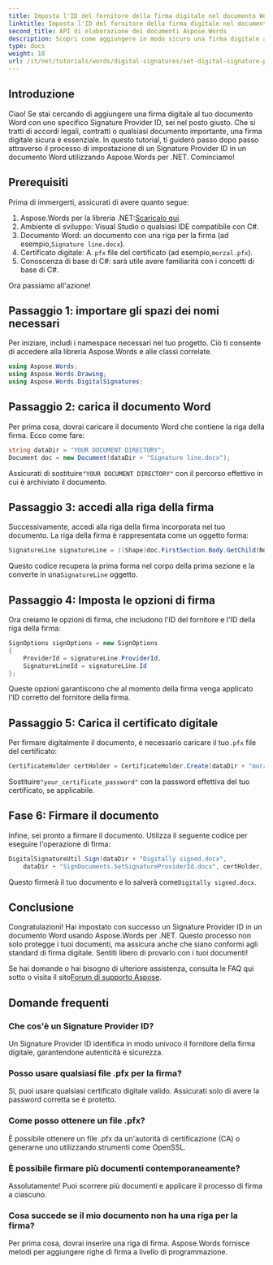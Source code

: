 ```yaml
---
title: Imposta l'ID del fornitore della firma digitale nel documento Word
linktitle: Imposta l'ID del fornitore della firma digitale nel documento Word
second_title: API di elaborazione dei documenti Aspose.Words
description: Scopri come aggiungere in modo sicuro una firma digitale ai tuoi documenti Word con un ID provider di firme specifico utilizzando Aspose.Words per .NET.
type: docs
weight: 10
url: /it/net/tutorials/words/digital-signatures/set-digital-signature-provider-id/
---
```

## Introduzione

Ciao! Se stai cercando di aggiungere una firma digitale al tuo documento Word con uno specifico Signature Provider ID, sei nel posto giusto. Che si tratti di accordi legali, contratti o qualsiasi documento importante, una firma digitale sicura è essenziale. In questo tutorial, ti guiderò passo dopo passo attraverso il processo di impostazione di un Signature Provider ID in un documento Word utilizzando Aspose.Words per .NET. Cominciamo!

## Prerequisiti

Prima di immergerti, assicurati di avere quanto segue:

1. Aspose.Words per la libreria .NET:[Scaricalo qui](https://releases.aspose.com/words/net/).
2. Ambiente di sviluppo: Visual Studio o qualsiasi IDE compatibile con C#.
3.  Documento Word: un documento con una riga per la firma (ad esempio,`Signature line.docx`).
4.  Certificato digitale: A`.pfx` file del certificato (ad esempio,`morzal.pfx`).
5. Conoscenza di base di C#: sarà utile avere familiarità con i concetti di base di C#.

Ora passiamo all'azione!

## Passaggio 1: importare gli spazi dei nomi necessari

Per iniziare, includi i namespace necessari nel tuo progetto. Ciò ti consente di accedere alla libreria Aspose.Words e alle classi correlate.

```csharp
using Aspose.Words;
using Aspose.Words.Drawing;
using Aspose.Words.DigitalSignatures;
```

## Passaggio 2: carica il documento Word

Per prima cosa, dovrai caricare il documento Word che contiene la riga della firma. Ecco come fare:

```csharp
string dataDir = "YOUR DOCUMENT DIRECTORY";
Document doc = new Document(dataDir + "Signature line.docx");
```

 Assicurati di sostituire`"YOUR DOCUMENT DIRECTORY"` con il percorso effettivo in cui è archiviato il documento.

## Passaggio 3: accedi alla riga della firma

Successivamente, accedi alla riga della firma incorporata nel tuo documento. La riga della firma è rappresentata come un oggetto forma:

```csharp
SignatureLine signatureLine = ((Shape)doc.FirstSection.Body.GetChild(NodeType.Shape, 0, true)).SignatureLine;
```

 Questo codice recupera la prima forma nel corpo della prima sezione e la converte in una`SignatureLine` oggetto.

## Passaggio 4: Imposta le opzioni di firma

Ora creiamo le opzioni di firma, che includono l'ID del fornitore e l'ID della riga della firma:

```csharp
SignOptions signOptions = new SignOptions
{
    ProviderId = signatureLine.ProviderId,
    SignatureLineId = signatureLine.Id
};
```

Queste opzioni garantiscono che al momento della firma venga applicato l'ID corretto del fornitore della firma.

## Passaggio 5: Carica il certificato digitale

 Per firmare digitalmente il documento, è necessario caricare il tuo`.pfx` file del certificato:

```csharp
CertificateHolder certHolder = CertificateHolder.Create(dataDir + "morzal.pfx", "your_certificate_password");
```

 Sostituire`"your_certificate_password"` con la password effettiva del tuo certificato, se applicabile.

## Fase 6: Firmare il documento

Infine, sei pronto a firmare il documento. Utilizza il seguente codice per eseguire l'operazione di firma:

```csharp
DigitalSignatureUtil.Sign(dataDir + "Digitally signed.docx",
    dataDir + "SignDocuments.SetSignatureProviderId.docx", certHolder, signOptions);
```

 Questo firmerà il tuo documento e lo salverà come`Digitally signed.docx`.

## Conclusione

Congratulazioni! Hai impostato con successo un Signature Provider ID in un documento Word usando Aspose.Words per .NET. Questo processo non solo protegge i tuoi documenti, ma assicura anche che siano conformi agli standard di firma digitale. Sentiti libero di provarlo con i tuoi documenti!

 Se hai domande o hai bisogno di ulteriore assistenza, consulta le FAQ qui sotto o visita il sito[Forum di supporto Aspose](https://forum.aspose.com/c/words/8).

## Domande frequenti

### Che cos'è un Signature Provider ID?

Un Signature Provider ID identifica in modo univoco il fornitore della firma digitale, garantendone autenticità e sicurezza.

### Posso usare qualsiasi file .pfx per la firma?

Sì, puoi usare qualsiasi certificato digitale valido. Assicurati solo di avere la password corretta se è protetto.

### Come posso ottenere un file .pfx?

È possibile ottenere un file .pfx da un'autorità di certificazione (CA) o generarne uno utilizzando strumenti come OpenSSL.

### È possibile firmare più documenti contemporaneamente?

Assolutamente! Puoi scorrere più documenti e applicare il processo di firma a ciascuno.

### Cosa succede se il mio documento non ha una riga per la firma?

Per prima cosa, dovrai inserire una riga di firma. Aspose.Words fornisce metodi per aggiungere righe di firma a livello di programmazione.